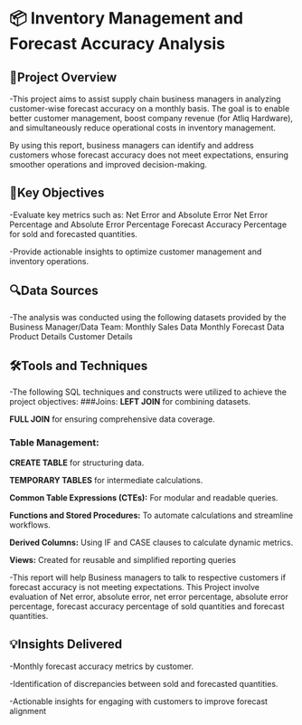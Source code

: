 # 📦 Inventory Management and Forecast Accuracy Analysis

## 📌Project Overview
-This project aims to assist supply chain business managers in analyzing customer-wise forecast accuracy on a monthly basis. The goal is to enable better customer management, boost company revenue (for Atliq Hardware), and simultaneously reduce operational costs in inventory management.

By using this report, business managers can identify and address customers whose forecast accuracy does not meet expectations, ensuring smoother operations and improved decision-making.

## 🎯Key Objectives
-Evaluate key metrics such as:
  Net Error and Absolute Error
  Net Error Percentage and Absolute Error Percentage
  Forecast Accuracy Percentage for sold and forecasted quantities.

-Provide actionable insights to optimize customer management and inventory operations.

## 🔍Data Sources
-The analysis was conducted using the following datasets provided by the Business Manager/Data Team:
  Monthly Sales Data
  Monthly Forecast Data
  Product Details
  Customer Details

##  🛠️Tools and Techniques
-The following SQL techniques and constructs were utilized to achieve the project objectives:
###Joins:
**LEFT JOIN** for combining datasets.

**FULL JOIN** for ensuring comprehensive data coverage.

### Table Management:

**CREATE TABLE** for structuring data.

**TEMPORARY TABLES** for intermediate calculations.

**Common Table Expressions (CTEs):** For modular and readable queries.

**Functions and Stored Procedures:** To automate calculations and streamline workflows.

**Derived Columns:** Using IF and CASE clauses to calculate dynamic metrics.

**Views:** Created for reusable and simplified reporting queries

-This report will help Business managers to talk to respective customers if forecast accuracy is not meeting expectations. This Project involve evaluation of Net error, absolute error, net error percentage, absolute error percentage, forecast accuracy percentage of sold quantities and forecast quantities.

##  💡Insights Delivered
-Monthly forecast accuracy metrics by customer.

-Identification of discrepancies between sold and forecasted quantities.

-Actionable insights for engaging with customers to improve forecast alignment
